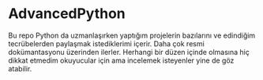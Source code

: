 # AdvancedPython

Bu repo Python da uzmanlaşırken yaptığım projelerin bazılarını ve edindiğim tecrübelerden paylaşmak istediklerimi içerir.
Daha çok resmi dokümantasyonu üzerinden ilerler. Herhangi bir düzen içinde olmasına hiç dikkat etmedim okuyucular için ama incelemek isteyenler yine de göz atabilir.
